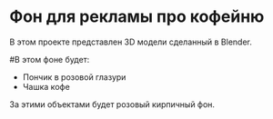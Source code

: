 # Фон для рекламы про кофейню
В этом проекте представлен 3D модели сделанный в Blender.

#В этом фоне будет:
- Пончик в розовой глазури
- Чашка кофе

За этими объектами будет розовый кирпичный фон.